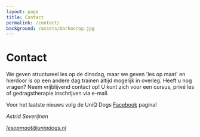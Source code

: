 ```yaml
---
layout: page
title: Contact
permalink: /contact/
background: /assets/Darkocrop.jpg
---
```

# Contact

We geven structureel les op de dinsdag, maar we geven 'les op maat' en hierdoor is op een andere dag trainen altijd mogelijk in overleg.
Heeft u nog vragen? Neem vrijblijvend contact op! 
U kunt zich voor een cursus, privé les of gedragstherapie inschrijven via e-mail.   

Voor het laatste nieuws volg de UniQ Dogs [Facebook](https://facebook.com/positieveopvoeding) pagina! 


<address>
    <p>Astrid Severijnen</p>
    <p><a href="mailto:lesopmaat@uniqdogs.nl">lesopmaat@uniqdogs.nl</a></p>
</address>
